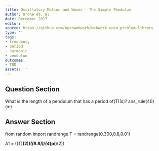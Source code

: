 ```yaml
---
title: Oscillatory Motion and Waves - The Simple Pendulum
author: Urone et. al
date: December 2017
editor: ''
source: https://github.com/openwebwork/webwork-open-problem-library
type: ''
tags:
- frequency
- period
- harmonic
- pendulum
outcomes:
- TBD
assets: ''
---
```


## Question Section 

What is the length of a pendulum that has a period of(T)(s)?
ans_rule(40)(m) 


## Answer Section

from random import randrange
T = randrange(0.300,0.8,0.01) 

A1 = ((T)**(2))*((9.8))/(4*(pi)**(2))
